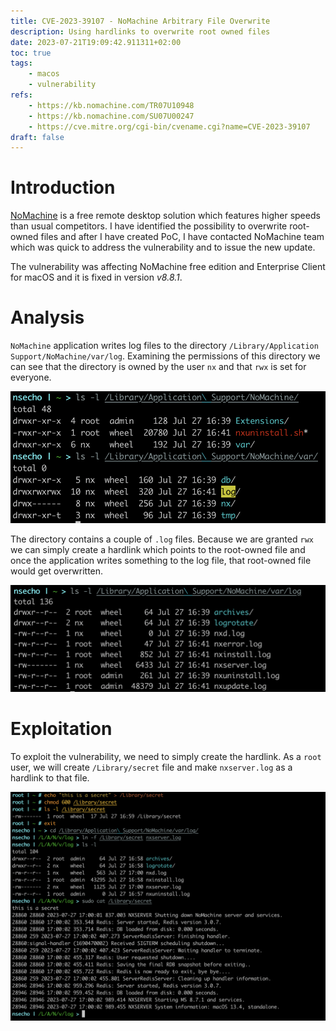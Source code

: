 ```yaml
---
title: CVE-2023-39107 - NoMachine Arbitrary File Overwrite
description: Using hardlinks to overwrite root owned files
date: 2023-07-21T19:09:42.911311+02:00
toc: true
tags:
    - macos
    - vulnerability
refs:
    - https://kb.nomachine.com/TR07U10948
    - https://kb.nomachine.com/SU07U00247
    - https://cve.mitre.org/cgi-bin/cvename.cgi?name=CVE-2023-39107
draft: false
---
```


# Introduction

[NoMachine](https://nomachine.com) is a free remote desktop solution which features higher speeds than usual competitors. I have identified the possibility to overwrite root-owned files and after 
I have created PoC, I have contacted NoMachine team which was quick to address the vulnerability and to issue the new update.

The vulnerability was affecting NoMachine free edition and Enterprise Client for macOS and it is fixed in version _v8.8.1_.

# Analysis

`NoMachine` application writes log files to the directory `/Library/Application Support/NoMachine/var/log`. Examining the permissions of this
directory we can see that the directory is owned by the user `nx` and that `rwx` is set for everyone.

![Permissions of directory](../images/nomachine_dir_perm.png)

The directory contains a couple of `.log` files. Because we are granted `rwx` we can simply create a hardlink which points 
to the root-owned file and once the application writes something to the log file, that root-owned file would get overwritten.

![Content of the directory](../images/nomachine_dir_content.png)

# Exploitation

To exploit the vulnerability, we need to simply create the hardlink. As a `root` user, we will create `/Library/secret` file and 
make `nxserver.log` as a hardlink to that file.

![Exploitation](../images/nomachine_expl.png)
